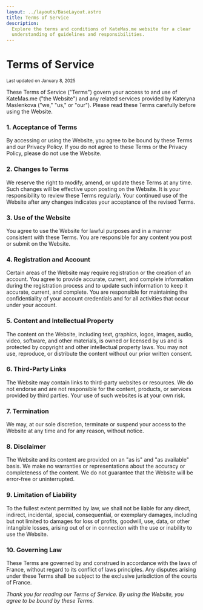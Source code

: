 ```yaml
---
layout: ../layouts/BaseLayout.astro
title: Terms of Service
description:
  Explore the terms and conditions of KateMas.me website for a clear
  understanding of guidelines and responsibilities.
---
```


# Terms of Service

<sup>Last updated on January 8, 2025<sup>

These Terms of Service ("Terms") govern your access to and use of KateMas.me
("the Website") and any related services provided by Kateryna Maslenkova ("we,"
"us," or "our"). Please read these Terms carefully before using the Website.

### 1. Acceptance of Terms

By accessing or using the Website, you agree to be bound by these Terms and our
Privacy Policy. If you do not agree to these Terms or the Privacy Policy, please
do not use the Website.

### 2. Changes to Terms

We reserve the right to modify, amend, or update these Terms at any time. Such
changes will be effective upon posting on the Website. It is your responsibility
to review these Terms regularly. Your continued use of the Website after any
changes indicates your acceptance of the revised Terms.

### 3. Use of the Website

You agree to use the Website for lawful purposes and in a manner consistent with
these Terms. You are responsible for any content you post or submit on the
Website.

### 4. Registration and Account

Certain areas of the Website may require registration or the creation of an
account. You agree to provide accurate, current, and complete information during
the registration process and to update such information to keep it accurate,
current, and complete. You are responsible for maintaining the confidentiality
of your account credentials and for all activities that occur under your
account.

### 5. Content and Intellectual Property

The content on the Website, including text, graphics, logos, images, audio,
video, software, and other materials, is owned or licensed by us and is
protected by copyright and other intellectual property laws. You may not use,
reproduce, or distribute the content without our prior written consent.

### 6. Third-Party Links

The Website may contain links to third-party websites or resources. We do not
endorse and are not responsible for the content, products, or services provided
by third parties. Your use of such websites is at your own risk.

### 7. Termination

We may, at our sole discretion, terminate or suspend your access to the Website
at any time and for any reason, without notice.

### 8. Disclaimer

The Website and its content are provided on an "as is" and "as available" basis.
We make no warranties or representations about the accuracy or completeness of
the content. We do not guarantee that the Website will be error-free or
uninterrupted.

### 9. Limitation of Liability

To the fullest extent permitted by law, we shall not be liable for any direct,
indirect, incidental, special, consequential, or exemplary damages, including
but not limited to damages for loss of profits, goodwill, use, data, or other
intangible losses, arising out of or in connection with the use or inability to
use the Website.

### 10. Governing Law

These Terms are governed by and construed in accordance with the laws of France,
without regard to its conflict of laws principles. Any disputes arising under
these Terms shall be subject to the exclusive jurisdiction of the courts of
France.

_Thank you for reading our Terms of Service. By using the Website, you agree to
be bound by these Terms._

